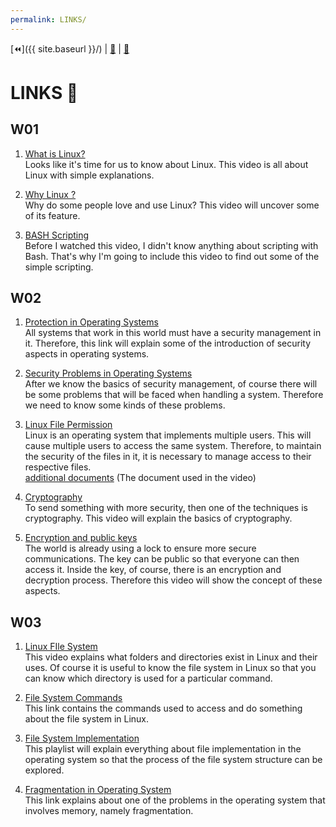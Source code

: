 ```yaml
---
permalink: LINKS/
---
```


[⏪]({{ site.baseurl }}/) | [🧾](https://danenherdi.github.io/os222/TXT/mylog.txt) | [📁](https://github.com/danenherdi/os222/) 

# LINKS 🔗

## W01
1. [What is Linux?](https://youtu.be/rrB13utjYV4)<br>
Looks like it's time for us to know about Linux.
This video is all about Linux with simple explanations.

2. [Why Linux ?](https://youtu.be/otDOHt_Jges)<br>
Why do some people love and use Linux?
This video will uncover some of its feature.

3. [BASH Scripting](https://youtu.be/7qd5sqazD7k)<br>
Before I watched this video, I didn't know anything about scripting with Bash.
That's why I'm going to include this video to find out some of the simple scripting.

## W02
1.  [Protection in Operating Systems](https://www.cs.uic.edu/~jbell/CourseNotes/OperatingSystems/14_Protection.html)<br>
All systems that work in this world must have a security management in it. Therefore, this link will explain some of the introduction of security aspects in operating systems.

2.  [Security Problems in Operating Systems](https://padakuu.com/what-is-the-security-problem-149-article)<br>
After we know the basics of security management, of course there will be some problems that will be faced when handling a system. Therefore we need to know some kinds of these problems.

3.  [Linux File Permission](https://youtu.be/k1yzI7c6Fzk)<br>
Linux is an operating system that implements multiple users. This will cause multiple users to access the same system. Therefore, to maintain the security of the files in it, it is necessary to manage access to their respective files. <br>
[additional documents](https://linuxhandbook.com/linux-file-permissions/) (The document used in the video)<br>

4. [Cryptography](https://youtu.be/6_Cxj5WKpIw)<br>
To send something with more security, then one of the techniques is cryptography. This video will explain the basics of cryptography.

5. [Encryption and public keys](https://youtu.be/6-JjHa-qLPk)<br>
The world is already using a lock to ensure more secure communications. The key can be public so that everyone can then access it. Inside the key, of course, there is an encryption and decryption process. Therefore this video will show the concept of these aspects.

## W03
1. [Linux FIle System](https://youtu.be/HbgzrKJvDRw)<br> 
This video explains what folders and directories exist in Linux and their uses. Of course it is useful to know the file system in Linux so that you can know which directory is used for a particular command.

2. [File System Commands](https://gist.github.com/khazeamo/f762f532bfbc17d5bf396e9d4c2a9586)<br>
This link contains the commands used to access and do something about the file system in Linux.

3. [File System Implementation](https://youtube.com/playlist?list=PLskQvPDUk0sKgGGReUz7nMwYkDTbevUC1)<br>
This playlist will explain everything about file implementation in the operating system so that the process of the file system structure can be explored.

4. [Fragmentation in Operating System](https://www.javatpoint.com/fragmentation-in-operating-system)<br>
This link explains about one of the problems in the operating system that involves memory, namely fragmentation.
